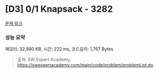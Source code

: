 # [D3] 0/1 Knapsack - 3282 

[문제 링크](https://swexpertacademy.com/main/code/problem/problemDetail.do?contestProbId=AWBJAVpqrzQDFAWr) 

### 성능 요약

메모리: 32,980 KB, 시간: 222 ms, 코드길이: 1,767 Bytes



> 출처: SW Expert Academy, https://swexpertacademy.com/main/code/problem/problemList.do